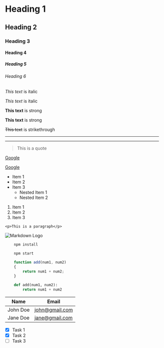 <!-- Headings -->
# Heading 1
## Heading 2
### Heading 3
#### Heading 4
##### Heading 5
###### Heading 6

<!-- Italics -->
*This text* is italic

_This text_ is italic

<!-- Strong -->
**This text** is strong

__This text__ is strong

<!-- Strikethrough -->
~~This text~~ is strikethrough

<!-- Horizontal Rule -->

---
___

<!-- Blockquote -->
> This is a quote

<!-- Links -->

[Google](http://www.google.com)

[Google](http://www.google.com "Google")

<!-- Unordered Lists -->
* Item 1
* Item 2
* Item 3
	* Nested Item 1
	* Nested Item 2
	
<!-- Ordered List -->
1. Item 1
1. Item 2
1. Item 3

<!-- Inline Code Block -->
`<p>This is a paragraph</p>`

<!-- Images -->
![Markdown Logo](https://markdown-here.com/img/icon256.png)

<!-- Github Markdown -->

<!-- Code Blocks -->
```bash
	npm install
	
	npm start
```

```javascript
	function add(num1, num2)
	{
		return num1 + num2;
	}
```

```python
	def add(num1, num2):
		return num1 + num2
```

<!-- Tables -->
| Name		| Email			 |
| -------- 	| -------------- |
| John Doe	| john@gmail.com |
| Jane Doe	| jane@gmail.com |

<!-- Task Lists -->
* [x] Task 1
* [x] Task 2
* [ ] Task 3